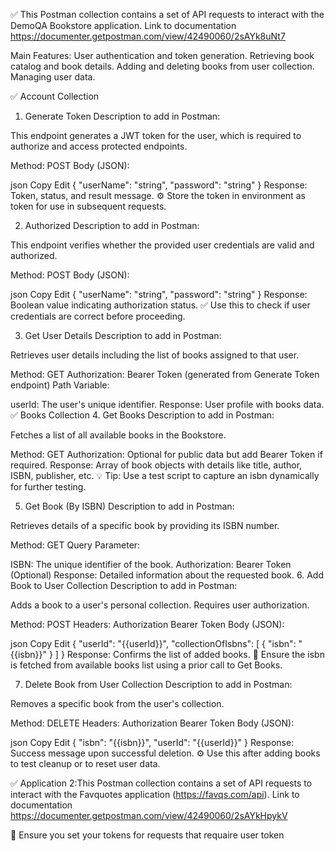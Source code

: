 ✅ This Postman collection contains a set of API requests to interact with the DemoQA Bookstore application.
Link to documentation https://documenter.getpostman.com/view/42490060/2sAYk8uNt7




Main Features:
User authentication and token generation.
Retrieving book catalog and book details.
Adding and deleting books from user collection.
Managing user data.


✅ Account Collection
1. Generate Token
Description to add in Postman:

This endpoint generates a JWT token for the user, which is required to authorize and access protected endpoints.

Method: POST
Body (JSON):

json
Copy
Edit
{
  "userName": "string",
  "password": "string"
}
Response: Token, status, and result message.
⚙️ Store the token in environment as token for use in subsequent requests.

2. Authorized
Description to add in Postman:

This endpoint verifies whether the provided user credentials are valid and authorized.

Method: POST
Body (JSON):

json
Copy
Edit
{
  "userName": "string",
  "password": "string"
}
Response: Boolean value indicating authorization status.
✅ Use this to check if user credentials are correct before proceeding.

3. Get User Details
Description to add in Postman:

Retrieves user details including the list of books assigned to that user.

Method: GET
Authorization: Bearer Token (generated from Generate Token endpoint)
Path Variable:

userId: The user's unique identifier.
Response: User profile with books data.
✅ Books Collection
4. Get Books
Description to add in Postman:

Fetches a list of all available books in the Bookstore.

Method: GET
Authorization: Optional for public data but add Bearer Token if required.
Response: Array of book objects with details like title, author, ISBN, publisher, etc.
💡 Tip: Use a test script to capture an isbn dynamically for further testing.

5. Get Book (By ISBN)
Description to add in Postman:

Retrieves details of a specific book by providing its ISBN number.

Method: GET
Query Parameter:

ISBN: The unique identifier of the book.
Authorization: Bearer Token (Optional)
Response: Detailed information about the requested book.
6. Add Book to User Collection
Description to add in Postman:

Adds a book to a user's personal collection. Requires user authorization.

Method: POST
Headers: Authorization Bearer Token
Body (JSON):

json
Copy
Edit
{
  "userId": "{{userId}}",
  "collectionOfIsbns": [
    { "isbn": "{{isbn}}" }
  ]
}
Response: Confirms the list of added books.
📌 Ensure the isbn is fetched from available books list using a prior call to Get Books.

7. Delete Book from User Collection
Description to add in Postman:

Removes a specific book from the user's collection.

Method: DELETE
Headers: Authorization Bearer Token
Body (JSON):

json
Copy
Edit
{
  "isbn": "{{isbn}}",
  "userId": "{{userId}}"
}
Response: Success message upon successful deletion.
⚙️ Use this after adding books to test cleanup or to reset user data.




✅ Application 2:This Postman collection contains a set of API requests to interact with the Favquotes  application  (https://favqs.com/api).
Link to documentation https://documenter.getpostman.com/view/42490060/2sAYkHpykV

📌 Ensure you set your tokens for requests that requaire user token
